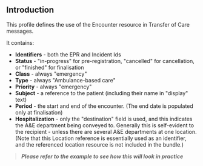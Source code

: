 ## Introduction
This profile defines the use of the Encounter resource in Transfer of Care messages.

It contains:

 - **Identifiers** - both the EPR and Incident Ids
 - **Status** - "in-progress" for pre-registration, "cancelled" for cancellation, or "finished" for finalisation
 - **Class** - always "emergency"
 - **Type** - always "Ambulance-based care"
 - **Priority** - always "emergency"
 - **Subject** - a reference to the patient (including their name in "display" text)
 - **Period** - the start and end of the encounter. (The end date is populated only at finalisation)
 - **Hospitalization** - only the "destination" field is used, and this indicates the A&E department being conveyed to. Generally this is self-evident to the recipient - unless there are several A&E departments at one location. (Note that this Location reference is essentially used as an identifier, and the referenced location resource is not included in the bundle.)


>***Please refer to the example to see how this will look in practice***